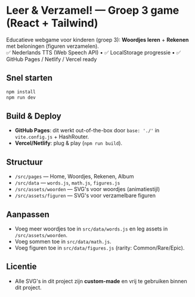 # Leer & Verzamel! — Groep 3 game (React + Tailwind)

Educatieve webgame voor kinderen (groep 3): **Woordjes leren** + **Rekenen** met beloningen (figuren verzamelen).  
✅ Nederlands TTS (Web Speech API) • ✅ LocalStorage progressie • ✅ GitHub Pages / Netlify / Vercel ready

## Snel starten

```bash
npm install
npm run dev
```

## Build & Deploy
- **GitHub Pages**: dit werkt out-of-the-box door `base: './'` in `vite.config.js` + HashRouter.
- **Vercel/Netlify**: plug & play (`npm run build`).

## Structuur
- `/src/pages` — Home, Woordjes, Rekenen, Album
- `/src/data` — `words.js`, `math.js`, `figures.js`
- `/src/assets/woorden` — SVG's voor woordjes (animatiestijl)
- `/src/assets/figuren` — SVG's voor verzamelbare figuren

## Aanpassen
- Voeg meer woordjes toe in `src/data/words.js` en leg assets in `/src/assets/woorden`.
- Voeg sommen toe in `src/data/math.js`.
- Voeg figuren toe in `src/data/figures.js` (rarity: Common/Rare/Epic).

## Licentie
- Alle SVG's in dit project zijn **custom-made** en vrij te gebruiken binnen dit project.
